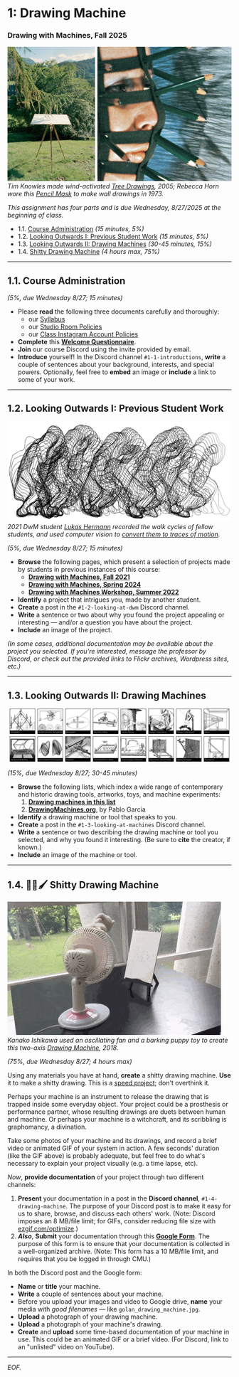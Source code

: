# 1: Drawing Machine

### Drawing with Machines, Fall 2025

![knowles/horn](img/knowles_horn.jpg)<br />*Tim Knowles made wind-activated [Tree Drawings](https://www.cabinetmagazine.org/issues/28/knowles.php), 2005; Rebecca Horn wore this [Pencil Mask](https://www.youtube.com/watch?v=Eh9JH7daSbg) to make wall drawings in 1973.*

*This assignment has four parts and is due Wednesday, 8/27/2025 at the beginning of class.* 

* 1.1. [Course Administration](#11-course-administration) *(15 minutes, 5%)*
* 1.2. [Looking Outwards I: Previous Student Work](#12-looking-outwards-i-previous-student-work) *(15 minutes, 5%)*
* 1.3. [Looking Outwards II: Drawing Machines](#13-looking-outwards-ii-drawing-machines) *(30-45 minutes, 15%)*
* 1.4. [Shitty Drawing Machine](#14-%EF%B8%8F-shitty-drawing-machine) *(4 hours max, 75%)*

---

## 1.1. Course Administration

*(5%, due Wednesday 8/27; 15 minutes)*

* Please **read** the following three documents carefully and thoroughly: 
	* our [Syllabus](../../../syllabus/60-428_syllabus_fall_2025.md)
	* our [Studio Room Policies](../../../syllabus/room_policies.md)
	* our [Class Instagram Account Policies](../../../syllabus/instagram_policies.md)
* **Complete** this [**Welcome Questionnaire**](https://docs.google.com/forms/d/e/1FAIpQLSfYfugxf4r9tl-mcmCE5DTFNTZB9v3lK23TR6JeFjFf0_g-DA/viewform?usp=header).
* **Join** our course Discord using the invite provided by email.
* **Introduce** yourself! In the Discord channel `#1-1-introductions`, **write** a couple of sentences about your background, interests, and special powers. Optionally, feel free to **embed** an image or **include** a link to some of your work.

---

## 1.2. Looking Outwards I: Previous Student Work

[![lukas_hermann_2021.png](img/lukas_hermann_2021.png)](https://courses.ideate.cmu.edu/60-428/f2021/author/lsh/index.html)<br />*2021 DwM student [Lukas Hermann](https://lukashermann.com/#projects) recorded the walk cycles of fellow students, and used computer vision to [convert them to traces of motion](https://courses.ideate.cmu.edu/60-428/f2021/author/lsh/index.html).*

*(5%, due Wednesday 8/27; 15 minutes)*

* **Browse** the following pages, which present a selection of projects made by students in previous instances of this course:
	* [**Drawing with Machines, Fall 2021**](https://github.com/golanlevin/DrawingWithMachines/blob/main/documentation/2021/README.md) 
	* [**Drawing with Machines, Spring 2024**](https://github.com/golanlevin/DrawingWithMachines/blob/main/documentation/2024/README.md)
	* [**Drawing with Machines Workshop, Summer 2022**](https://github.com/golanlevin/DrawingWithMachines/tree/main/documentation/2022)
* **Identify** a project that intrigues you, made by another student. 
* **Create** a post in the `#1-2-looking-at-dwm` Discord channel.
* **Write** a sentence or two about why you found the project appealing or interesting — and/or a question you have about the project.
* **Include** an image of the project.

*(In some cases, additional documentation may be available about the project you selected. If you're interested, message the professor by Discord, or check out the provided links to Flickr archives, Wordpress sites, etc.)*

---

## 1.3. Looking Outwards II: Drawing Machines

[![drawingmachines_org](img/drawingmachines_org.jpg)](https://drawingmachines.org/)

*(15%, due Wednesday 8/27; 30-45 minutes)*

* **Browse** the following lists, which index a wide range of contemporary and historic drawing tools, artworks, toys, and machine experiments:
	1. [**Drawing machines in this list**](../../../lectures/topics/drawing_machine/list.md)
	2. [**DrawingMachines.org**](https://drawingmachines.org/), by Pablo Garcia
* **Identify** a drawing machine or tool that speaks to you. 
* **Create** a post in the `#1-3-looking-at-machines` Discord channel.
* **Write** a sentence or two describing the drawing machine or tool you selected, and why you found it interesting. (Be sure to **cite** the creator, if known.)
* **Include** an image of the machine or tool.

---

## 1.4. 💩🤖🖌️ Shitty Drawing Machine

![fan drawing machine](img/kanako_ishikawa_drawing_machine.gif)<br />*Kanako Ishikawa used an oscillating fan and a barking puppy toy to create this two-axis [Drawing Machine](https://vimeo.com/305405463), 2018.*

*(75%, due Wednesday 8/27; 4 hours max)*

Using any materials you have at hand, **create** a shitty drawing machine. **Use** it to make a shitty drawing. This is a [speed project](https://fffff.at/speed-project/); don't overthink it.

Perhaps your machine is an instrument to release the drawing that is trapped inside some everyday object. Your project could be a prosthesis or performance partner, whose resulting drawings are duets between human and machine. Or perhaps your machine is a witchcraft, and its scribbling is graphomancy, a divination.

Take some photos of your machine and its drawings, and record a brief video or animated GIF of your system in action. A few seconds' duration (like the GIF above) is probably adequate, but feel free to do what's necessary to explain your project visually (e.g. a time lapse, etc).

*Now*, **provide documentation** of your project through two different channels: 

1. **Present** your documentation in a post in the **Discord channel**, `#1-4-drawing-machine`. The purpose of your Discord post is to make it easy for us to share, browse, and discuss each others' work. (Note: Discord imposes an 8 MB/file limit; for GIFs, consider reducing file size with [ezgif.com/optimize](https://ezgif.com/optimize).)
2. ***Also***, **Submit** your documentation through this [**Google Form**](https://docs.google.com/forms/d/e/1FAIpQLScPxj3o4SNXomiYu4vGqDObooXI_7j4vK2sFzYPpyAIJK6-jQ/viewform?usp=header). The purpose of this form is to ensure that your documentation is collected in a well-organized archive. (Note: This form has a 10 MB/file limit, and requires that you be logged in through CMU.)

In both the Discord post and the Google form: 
 
* **Name** or **title** your machine. 
* **Write** a couple of sentences about your machine.
* Before you upload your images and video to Google drive, **name** your media with *good filenames* — like `golan_drawing_machine.jpg`.
* **Upload** a photograph of your drawing machine.
* **Upload** a photograph of your machine's drawing.
* **Create** and **upload** some time-based documentation of your machine in use. This could be an animated GIF or a brief video. (For Discord, link to an "unlisted" video on YouTube).


---

*EOF.*

<!--
*Past assignment versions: [2021](https://courses.ideate.cmu.edu/60-428/f2021/index.html%3Fp=41.html), [2024](https://github.com/golanlevin/DrawingWithMachines/blob/main/assignments/2024/01_diy_drawing_machine/README.md)*
-->

